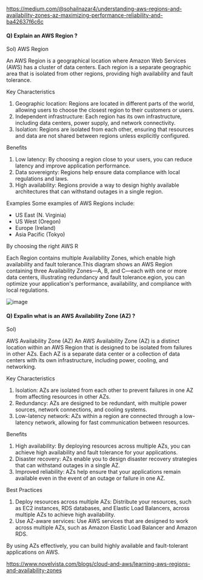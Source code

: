 https://medium.com/@sohailnazar4/understanding-aws-regions-and-availability-zones-az-maximizing-performance-reliability-and-ba42637f6c6c

#### Q) Explain an AWS Region ?


Sol)   AWS Region

An AWS Region is a geographical location where Amazon Web Services (AWS) has a cluster of data centers. Each region is a separate geographic area that is isolated from other regions, providing high availability and fault tolerance.

Key Characteristics
1. Geographic location: Regions are located in different parts of the world, allowing users to choose the closest region to their customers or users.
2. Independent infrastructure: Each region has its own infrastructure, including data centers, power supply, and network connectivity.
3. Isolation: Regions are isolated from each other, ensuring that resources and data are not shared between regions unless explicitly configured.

Benefits
1. Low latency: By choosing a region close to your users, you can reduce latency and improve application performance.
2. Data sovereignty: Regions help ensure data compliance with local regulations and laws.
3. High availability: Regions provide a way to design highly available architectures that can withstand outages in a single region.

Examples
Some examples of AWS Regions include:

- US East (N. Virginia)
- US West (Oregon)
- Europe (Ireland)
- Asia Pacific (Tokyo)

By choosing the right AWS R


Each Region contains multiple Availability Zones, which enable high availability and fault tolerance.This diagram shows an AWS Region containing three Availability Zones—A, B, and C—each with one or more data centers, illustrating redundancy and fault tolerance.egion, you can optimize your application's performance, availability, and compliance with local regulations.


![image](https://github.com/user-attachments/assets/104302f2-0439-437a-8552-0549cbdbff22)


#### Q)  Expalin what is an AWS Availability Zone (AZ) ?

Sol)

AWS Availability Zone (AZ)
An AWS Availability Zone (AZ) is a distinct location within an AWS Region that is designed to be isolated from failures in other AZs. Each AZ is a separate data center or a collection of data centers with its own infrastructure, including power, cooling, and networking.

Key Characteristics
1. Isolation: AZs are isolated from each other to prevent failures in one AZ from affecting resources in other AZs.
2. Redundancy: AZs are designed to be redundant, with multiple power sources, network connections, and cooling systems.
3. Low-latency network: AZs within a region are connected through a low-latency network, allowing for fast communication between resources.

Benefits
1. High availability: By deploying resources across multiple AZs, you can achieve high availability and fault tolerance for your applications.
2. Disaster recovery: AZs enable you to design disaster recovery strategies that can withstand outages in a single AZ.
3. Improved reliability: AZs help ensure that your applications remain available even in the event of an outage or failure in one AZ.

Best Practices
1. Deploy resources across multiple AZs: Distribute your resources, such as EC2 instances, RDS databases, and Elastic Load Balancers, across multiple AZs to achieve high availability.
2. Use AZ-aware services: Use AWS services that are designed to work across multiple AZs, such as Amazon Elastic Load Balancer and Amazon RDS.

By using AZs effectively, you can build highly available and fault-tolerant applications on AWS.


https://www.novelvista.com/blogs/cloud-and-aws/learning-aws-regions-and-availability-zones


